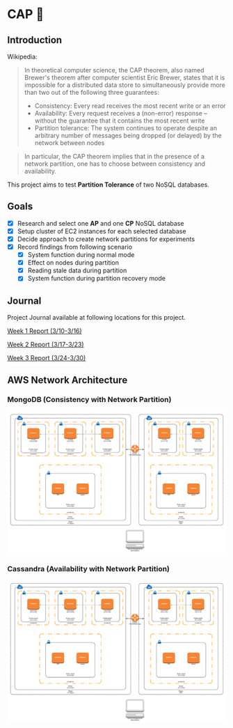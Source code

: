 # CAP :tophat:

## Introduction
Wikipedia:
> In theoretical computer science, the CAP theorem, also named Brewer's theorem after computer scientist Eric Brewer, states that it is impossible for a distributed data store to simultaneously provide more than two out of the following three guarantees:
> * Consistency: Every read receives the most recent write or an error
> * Availability: Every request receives a (non-error) response – without the guarantee that it contains the most recent write
> * Partition tolerance: The system continues to operate despite an arbitrary number of messages being dropped (or delayed) by the network between nodes

> In particular, the CAP theorem implies that in the presence of a network partition, one has to choose between consistency and availability.

This project aims to test **Partition Tolerance** of two NoSQL databases.

## Goals
- [x] Research and select one **AP** and one **CP** NoSQL database
- [x] Setup cluster of EC2 instances for each selected database
- [x] Decide approach to create network partitions for experiments
- [x] Record findings from following scenario
  - [x] System function during normal mode
  - [x] Effect on nodes during partition
  - [x] Reading stale data during partition
  - [x] System function during partition recovery mode

## Journal
Project Journal available at following locations for this project.

[Week 1 Report (3/10-3/16)](Journal/Week%201%20Report.md)

[Week 2 Report (3/17-3/23)](Journal/Week%202%20Report.md)

[Week 3 Report (3/24-3/30)](Journal/Week%203%20Report.md)

## AWS Network Architecture

### MongoDB (Consistency with Network Partition)

![AWS Network Diagram MongoDB](Resources/AWS&#32;Network&#32;Diagram&#32;-&#32;MongoDB.png)

### Cassandra (Availability with Network Partition)

![AWS Network Diagram Cassandra](Resources/AWS&#32;Network&#32;Diagram&#32;-&#32;Cassandra.png)

